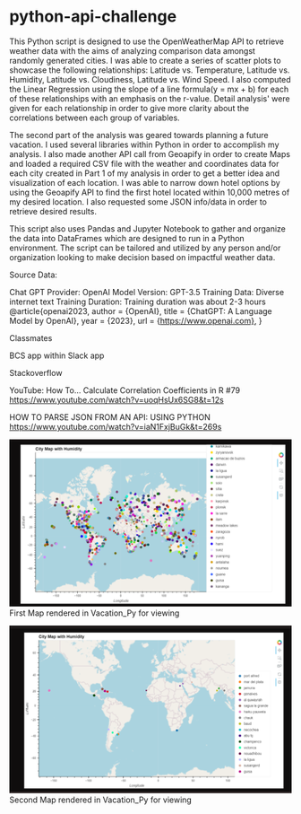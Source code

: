 # python-api-challenge

This Python script is designed to use the OpenWeatherMap API to retrieve weather data with the aims of analyzing comparison data amongst randomly generated cities. I was able to create a series of scatter plots to showcase the following relationships: Latitude vs. Temperature, Latitude vs. Humidity, Latitude vs. Cloudiness, Latitude vs. Wind Speed. I also computed the Linear Regression using the slope of a line formula(y = mx + b) for each of these relationships with an emphasis on the r-value. Detail analysis' were given for each relationship in order to give more clarity about the correlations between each group of variables.

The second part of the analysis was geared towards planning a future vacation. I used several libraries within Python in order to accomplish my analysis.
I also made another API call from Geoapify in order to create Maps and loaded a required CSV file with the weather and coordinates data for each city created in Part 1 of my analysis in order to get a better idea and visualization of each location. I was able to narrow down hotel options by using the Geoapify API to find the first hotel located within 10,000 metres of my desired location. I also requested some JSON info/data in order to retrieve desired results.

This script also uses Pandas and Jupyter Notebook to gather and organize the data into DataFrames which are designed to run in a Python environment. The script can be tailored and utilized by any person and/or organization looking to make decision based on impactful weather data.

Source Data: 

Chat GPT Provider: OpenAI Model Version: GPT-3.5 Training Data: Diverse internet text Training Duration: Training duration was about 2-3 hours @article{openai2023, author = {OpenAI}, title = {ChatGPT: A Language Model by OpenAI}, year = {2023}, url = {https://www.openai.com}, }

Classmates

BCS app within Slack app

Stackoverflow

YouTube:
How To... Calculate Correlation Coefficients in R #79 https://www.youtube.com/watch?v=uoqHsUx6SG8&t=12s

HOW TO PARSE JSON FROM AN API: USING PYTHON https://www.youtube.com/watch?v=iaN1FxjBuGk&t=269s


![Alt text](image.png) First Map rendered in Vacation_Py for viewing

![Alt text](image-1.png) Second Map rendered in Vacation_Py for viewing
